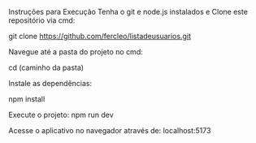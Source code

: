 Instruções para Execução
Tenha o git e node.js instalados e 
Clone este repositório via cmd:

git clone https://github.com/fercleo/listadeusuarios.git

Navegue até a pasta do projeto no cmd:

cd (caminho da pasta)

Instale as dependências:

npm install

Execute o projeto:
npm run dev

Acesse o aplicativo no navegador através de:
localhost:5173
